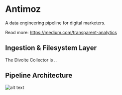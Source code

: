 # Antimoz

A data engineering pipeline for digital marketers.

Read more: https://medium.com/transparent-analytics

## Ingestion & Filesystem Layer

The Divolte Collector is ..

## Pipeline Architecture

![alt text](https://github.com/antimoz-om/antimoz/raw/master/img/Antimoz%20code%20structure%20-%20Page%201.png)
